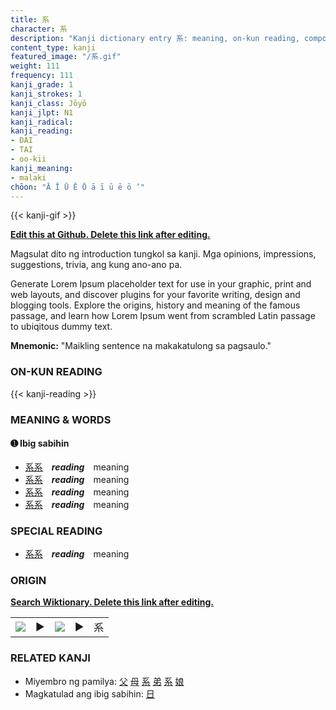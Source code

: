 ```yaml
---
title: 系
character: 系
description: "Kanji dictionary entry 系: meaning, on-kun reading, compounds, origin, related kanji"
content_type: kanji
featured_image: "/系.gif"
weight: 111
frequency: 111
kanji_grade: 1
kanji_strokes: 1
kanji_class: Jōyō
kanji_jlpt: N1
kanji_radical: 
kanji_reading: 
- DAI
- TAI
- oo-kii
kanji_meaning:
- malaki
chōon: "Ā Ī Ū Ē Ō ā ī ū ē ō ’"
---
```

[//]: # (Don't edit the line below. Kanji animated GIF code is automatically generated.)
{{< kanji-gif >}}

[//]: # (Edit below this line.)

**[Edit this at Github. Delete this link after editing.](https://github.com/tim0g/tim/tree/main/content/kanji/系/index.md)**

Magsulat dito ng introduction tungkol sa kanji. Mga opinions, impressions, suggestions, trivia, ang kung ano-ano pa.

Generate Lorem Ipsum placeholder text for use in your graphic, print and web layouts, and discover plugins for your favorite writing, design and blogging tools. Explore the origins, history and meaning of the famous passage, and learn how Lorem Ipsum went from scrambled Latin passage to ubiqitous dummy text.
 
**Mnemonic:** "Maikling sentence na makakatulong sa pagsaulo."

### ON-KUN READING

[//]: # (Don't edit the line below. ON-KUN READING code is automatically generated.)
{{< kanji-reading >}}

### MEANING & WORDS

#### ➊ **Ibig sabihin**
  - [系](../系)[系](../系)　***reading***　meaning
  - [系](../系)[系](../系)　***reading***　meaning
  - [系](../系)[系](../系)　***reading***　meaning
  - [系](../系)[系](../系)　***reading***　meaning

### SPECIAL READING
  - [系](../系)[系](../系)　***reading***　meaning

### ORIGIN

**[Search Wiktionary. Delete this link after editing.](https://wiktionary.org/wiki/系)**
<table class="kanji-table"><tr><td>
<img src="60px-系-bronze.svg.png">
</td><td>▶</td><td>
<img src="60px-系-oracle.svg.png">
</td><td>▶</td>
<td class="kanji-origin">系</td>
</tr></table>

### RELATED KANJI
- Miyembro ng pamilya: [父](../父) [母](../母) [系](../系) [弟](../弟) [系](../系) [娘](../娘)
- Magkatulad ang ibig sabihin: [日](../日)
